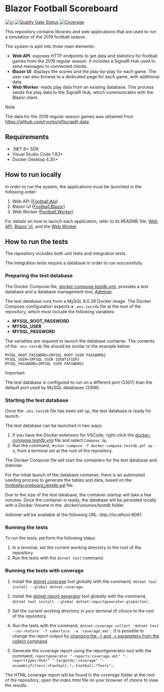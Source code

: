 # Blazor Football Scoreboard

[![ci](https://github.com/rolspace/blazor-football-scoreboard/actions/workflows/ci.yml/badge.svg)](https://github.com/rolspace/blazor-football-scoreboard/actions/workflows/ci.yml) [![Quality Gate Status](https://sonarcloud.io/api/project_badges/measure?project=rolspace_blazor-football-scoreboard&metric=alert_status)](https://sonarcloud.io/summary/new_code?id=rolspace_blazor-football-scoreboard) [![Coverage](https://sonarcloud.io/api/project_badges/measure?project=rolspace_blazor-football-scoreboard&metric=coverage)](https://sonarcloud.io/summary/new_code?id=rolspace_blazor-football-scoreboard)

This repository contains libraries and web applications that are used to run a simulation of the 2019 football season.

The system is split into three main elements:
- **Web API**: exposes HTTP endpoints to get data and statistics for football games from the 2019 regular season. It includes a SignalR Hub used to send messages to connected clients.
- **Blazor UI**: displays the scores and the play-by-play for each game. The user can also browse to a dedicated page for each game, with additional data.
- **Web Worker**: reads play data from an existing database. This process sends the play data to the SignalR Hub, which communicates with the Blazor client.

> [!NOTE]
> The data for the 2019 regular season games was obtained from https://github.com/ryurko/nflscrapR-data.

## Requirements

- .NET 6+ SDK
- Visual Studio Code 1.83+
- Docker Desktop 4.30+

## How to run locally

In order to run the system, the applications must be launched in the following order:
1. Web API ([Football.Api](/src/Hosts/Api/))
2. Blazor UI ([Football.Blazor](/src/Hosts/Blazor/))
3. Web Worker ([Football.Worker](/src/Hosts/Worker/))

For details on how to launch each application, refer to its README file: [Web API](/src/Hosts/Api/README.md), [Blazor UI](/src/Hosts/Blazor/README.md), and the [Web Worker](/src/Hosts/Worker/README.md).

## How to run the tests

The repository includes both unit tests and integration tests.

The integration tests require a database in order to run successfully.

### Preparing the test database

The Docker Compose file, [docker-compose.testdb.yml](/docker-compose.testdb.yml), provides a test database and a database management tool, [Adminer](https://www.adminer.org/).

The test database runs from a MySQL 8.0.28 Docker image. The Docker Compose configuration expects a `.env.testdb` file at the root of the repository, which must include the following variables:
- **MYSQL_ROOT_PASSWORD**
- **MYSQL_USER**
- **MYSQL_PASSWORD**

The variables are required to launch the database container.
The contents of the `.env.testdb` file should be similar to the example below:

```
MYSQL_ROOT_PASSWORD={MYSQL ROOT USER PASSWORD}
MYSQL_USER={MYSQL USER IDENTIFIER}
MYSQL_PASSWORD={MYSQL USER PASSWORD}
```

> [!IMPORTANT]
> The test database is configured to run on a different port (3307) than the default port used by MySQL databases (3306).

### Starting the test database

Once the `.env.testdb` file has been set up, the test database is ready for launch.

The test database can be launched in two ways:
1. If you have the Docker extension for VSCode, right-click the [docker-compose.testdb.yml](/docker-compose.testdb.yml) file and select `Compose Up`.
2. Run the command, `docker-compose -f docker-compose.testdb.yml up -d`, from a terminal set at the root of the repository.

The Docker Compose file will start the containers for the test database and Adminer.

For the initial launch of the database container, there is an automated seeding process to generate the tables and data, based on the [footballscoreboard_testdb.sql](/scripts/testdb/footballscoreboard_testdb.sql) file.

Due to the size of the test database, the container startup will take a few minutes. Once the container is ready, the database will be persisted locally with a Docker Volume in the *.docker/volumes/testdb* folder.

Adminer will be available at the following URL: *http&ZeroWidthSpace;://localhost:8081*.

### Running the tests

To run the tests, perform the following steps:

1. In a terminal, set the current working directory to the root of the repository.
2. Run the tests with the `dotnet test` command.

### Running the tests with coverage

1. Install the [dotnet coverage](https://learn.microsoft.com/en-us/dotnet/core/additional-tools/dotnet-coverage) tool globally with the command, `dotnet tool install --global dotnet-coverage`.

2. Install the [dotnet report generator](https://www.nuget.org/packages/dotnet-reportgenerator-globaltool) tool globally with the command, `dotnet tool install --global dotnet-reportgenerator-globaltool`.

3. Set the current working directory in your terminal of choice to the root of the repository.

4. Run the tests with the command, `dotnet-coverage collect 'dotnet test --no-restore' -f cobertura  -o 'coverage.xml'`. It is possible to change the report output by [changing the `-f` and `-o` parameters from the collect command](https://learn.microsoft.com/en-us/dotnet/core/additional-tools/dotnet-coverage#dotnet-coverage-collect).

5. Generate the coverage report using the reportgenerator tool with the command, `reportgenerator "-reports:coverage.xml" "-reporttypes:Html" "-targetdir:coverage" "-assemblyfilters:+Football.*;-Football.*Tests";`.

The HTML coverage report will be found in the *coverage* folder at the root of the repository, open the *index.html* file on your browser of choice to view the results.
